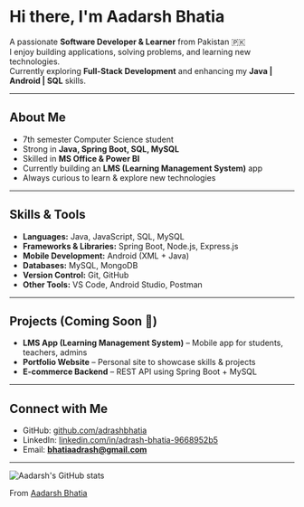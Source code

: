 # Hi there, I'm Aadarsh Bhatia   

A passionate **Software Developer & Learner** from Pakistan 🇵🇰  
I enjoy building applications, solving problems, and learning new technologies.  
Currently exploring **Full-Stack Development** and enhancing my **Java | Android | SQL** skills.  

---

## About Me  
- 7th semester Computer Science student  
- Strong in **Java, Spring Boot, SQL, MySQL**  
- Skilled in **MS Office & Power BI**  
- Currently building an **LMS (Learning Management System)** app  
- Always curious to learn & explore new technologies  

---

## Skills & Tools  
- **Languages:** Java, JavaScript, SQL, MySQL  
- **Frameworks & Libraries:** Spring Boot, Node.js, Express.js  
- **Mobile Development:** Android (XML + Java)  
- **Databases:** MySQL, MongoDB  
- **Version Control:** Git, GitHub  
- **Other Tools:** VS Code, Android Studio, Postman  

---

## Projects (Coming Soon 🚀)  
- **LMS App (Learning Management System)** – Mobile app for students, teachers, admins  
- **Portfolio Website** – Personal site to showcase skills & projects  
- **E-commerce Backend** – REST API using Spring Boot + MySQL  

---

## Connect with Me  
- GitHub: [github.com/adrashbhatia](https://github.com/adrashbhatia)  
- LinkedIn: [linkedin.com/in/adrash-bhatia-9668952b5](https://www.linkedin.com/in/adrash-bhatia-9668952b5)  
- Email: **bhatiaadrash@gmail.com**  

---

![Aadarsh's GitHub stats](https://github-readme-stats.vercel.app/api?username=adrashbhatia&show_icons=true&theme=radical)

From [Aadarsh Bhatia](https://github.com/adrashbhatia)
